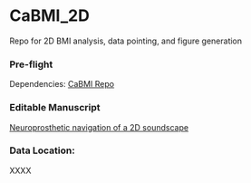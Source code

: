 # CaBMI_2D
Repo for 2D BMI analysis, data pointing, and figure generation 


### Pre-flight
Dependencies: [CaBMI Repo](https://github.com/WALIII/CaBMI)

### Editable Manuscript 
[Neuroprosthetic navigation of a 2D soundscape](https://docs.google.com/document/d/1syMSfIxXzNNJ4ZskQphiOOgFsW8hd29XXnzQHSpKUEA/edit)

### Data Location:

XXXX


